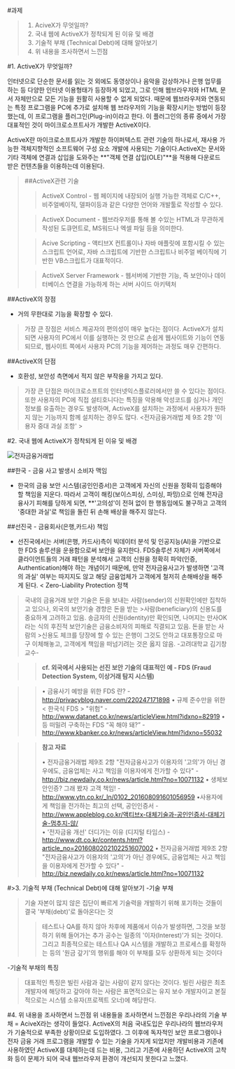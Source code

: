 ﻿#과제
>1. AciveX가 무엇일까?
>2. 국내 웹에 ActiveX가 정착되게 된 이유 및 배경
>3. 기술적 부채 (Technical Debt)에 대해 알아보기
>4. 위 내용을 조사하면서 느낀점


#1. ActiveX가 무엇일까?


인터넷으로 단순한 문서를 읽는 것 외에도 동영상이나 음악을 감상하거나 은행 업무를 하는 등 다양한 인터넷 이용형태가 등장하게 되었고, 그로 인해 웹브라우저와 HTML 문서 자체만으로 모든 기능을 원활히 사용할 수 없게 되었다. 때문에 웹브라우저와 연동되는 특정 프로그램을 PC에 추가로 설치해 웹 브라우저의 기능을 확장시키는 방법이 등장했는데, 이 프로그램을 플러그인(Plug-in)이라고 한다. 이 플러그인의 종류 중에서 가장 대표적인 것이 마이크로소프트사가 개발한 ActiveX이다.

ActiveX란 마이크로소프트사가 개발한 하이퍼텍스트 관련 기술의 하나로서, 재사용 가능한 객체지향적인 소프트웨어 구성 요소 개발에 사용되는 기술이다.ActiveX는 문서와 기타 객체에 연결과 삽입을 도와주는 **"객체 연결 삽입(OLE)"**을 적용해 다운로드 받은 컨텐츠들을 이용하는데 이용된다.

>##ActiveX관련 기술
>>ActiveX Control -  웹 페이지에 내장되어 실행 가능한 객체로 C/C++, 비주얼베이직, 델파이등과 같은 다양한 언어와 개발툴로 작성할 수 있다.
>
>>ActiveX Document - 웹브라우저를 통해 볼 수있는 HTML과 무관하게 작성된 도큐먼트로, MS워드나 엑셀 파일 등을 의미한다.
>
>>Acive Scripting - 액티브X 컨트롤이나 자바 애플릿에 포함시킬 수 있는 스크립트 언어로, 자바 스크립트에 기반한 스크립트나 비주얼 베이직에 기반한 VB스크립트가 대표적이다.
>
>>ActiveX Server Framework - 웹서버에 기반한 기능, 즉 보안이나 데이터베이스 연결을 가능하게 하는 서버 사이드 아키텍처

##ActiveX의 장점
- 거의 무한대로 기능을 확장할 수 있다.
>가장 큰 장점은 서비스 제공자의 편의성이 매우 높다는 점이다.
>ActiveX가 설치되면 사용자의 PC에서 이를 실행하는 것 만으로 손쉽게 웹사이트와 기능이 연동되므로, 웹사이트 쪽에서 사용자 PC의 기능을 제어하는 과정도 매우 간편하다.

##ActiveX의 단점
- 호환성, 보안성 측면에서 적지 않은 부작용을 가지고 있다.
>가장 큰 단점은 마이크로소프트의 인터넷익스플로러에서만 쓸 수 있다는 점이다.
>또한 사용자의 PC에 직접 설티호니다는 특징을 악용해 악성코드를 심거나 개인정보를 유출하는 경우도 발생하며, ActiveX를 설치하는 과정에서 사용자가 원하지 않는 기능까지 함께 설치하는 경우도 많다. <전자금융거래법 제 9조 2항 '이용자 중대 과실 조항' >


#2. 국내 웹에 ActiveX가 정착되게 된 이유 및 배경

![전자금융거래법](https://github.com/fastcampus-school/computer_basic_assignment_171q/blob/master/170111/a.yuseok.park/image/%EC%A0%84%EC%9E%90%EA%B8%88%EC%9C%B5%EA%B1%B0%EB%9E%98%EB%B2%95.png?raw=true)

##한국 - 금융 사고 발생시 소비자 맥임
 - 한국의 금융 보안 시스템(공인인증서)은 고객에게 자신의 신원을 정확히 입증해야 할 책임을 지운다. 따라서 고객이 해킹(보이스피싱, 스미싱, 파밍)으로 인해 전자금융사기 피해를 당하게 되면, **'고의성'이 전혀 없이 한 행동임에도 불구하고 고객의 '중대한 과실'로 책임을 돌린 뒤 손해 배상을 해주지 않는다.


##선진국 - 금융회사(은행,카드사) 책임
 - 선진국에서는 서버(은행, 카드사)측이 빅데이터 분석 및 인공지능(AI)을 기반으로 한 FDS 솔루션을 운용함으로써 보안을 유지한다. FDS솔루션 자체가 서버쪽에서 클라이언트들의 거래 패턴을 분석해서 고객의 신원을 정확히 파악(인증, Authentication)해야 하는 개념이기 때문에, 만약 전자금융사고가 발생하면 '고객의 과실' 여부는 따지지도 않고 해당 금융업체가 고객에게 철저히 손해배상을 해주게 된다. < Zero-Liability Protection 정책 
 
>국내의 금융거래 보안 기술은 돈을 보내는 사람(sender)의 신원확인에만 집착하고 있으나, 외국의 보안기술 경향은 돈을 받는 >사람(beneficiary)의 신용도를 중요하게 고려하고 있음.
송금자의 신원(identity)만 확인되면, 나머지는 만사OK라는 식의 후진적 보안기술은 금융소비자의 피해로 직결되고 있음. 돈을 받는 사람의 >신용도 체크를 당장에 할 수 있는 은행이 그것도 안하고 대포통장으로 마구 이체해놓고, 고객에게 책임을 떠넘기려는 것은 옳지 않음. 
-고려대학교 김기창 교수-


>>**cf. 외국에서 사용되는 선진 보안 기술의 대표적인 예 - FDS (Fraud Detection System, 이상거래 탐지 시스템)**

>>• 금융사기 예방을 위한 FDS 란? -  http://privacyblog.naver.com/220247171898
>>• 규제 준수만을 위한 < 한국식 FDS > "위험" - http://www.datanet.co.kr/news/articleView.html?idxno=82919
>>• 등 떠밀려 구축하는 FDS “꼭 해야 돼?” -  http://www.kbanker.co.kr/news/articleView.html?idxno=55032


>>**참고 자료**
>>
>>• 전자금융거래법 제9조 2항 "전자금융사고가 이용자의 '고의'가 아닌 경우에도, 금융업체는 사고 책임을 이용자에게 전가할 수 있다" - http://biz.newdaily.co.kr/news/article.html?no=10071132
>>• 생체보안인증? 그래 봤자 고객 책임! - http://www.ytn.co.kr/_ln/0102_201608091601056959 
>>•사용자에게 책임을 전가하는 최고의 선택, 공인인증서 -  http://www.appleblog.co.kr/액티브x-대체기술과-공인인증서-대체기술-멈추지-않/  
>>• '전자금융 개선' 더디가는 이유 (디지털 타임스) - http://www.dt.co.kr/contents.html?article_no=2016080202102251607002
>>• 전자금융거래법 제9조 2항 "전자금융사고가 이용자의 '고의'가 아닌 경우에도, 금융업체는 사고 책임을 이용자에게 전가할 수 있다" - http://biz.newdaily.co.kr/news/article.html?no=10071132


#>3. 기술적 부채 (Technical Debt)에 대해 알아보기
-기술 부채
>기술 자본이 많지 않은 집단이 빠르게 기술력을 개발하기 위해 포기하는 것들이 결국 '부채(debt)'로 돌아온다는 것
>>테스트나 QA를 하지 않아 차후에 제품에서 이슈가 발생하면, 그것을 보정하기 위해 들어가는 추가 공수는 일종의 '이자(Interest)'가 되는 것이다. 그리고 최종적으로는 테스트나 QA 시스템을 개발하고 프로세스를 확정하는 등의 '원금 갚기'의 행위를 해야 이 부채를 모두 상환하게 되는 것이다

-기술적 부채의 특징
>대표적인 특징은 빌린 사람과 갚는 사람이 같지 않다는 것이다.
>빌린 사람은 최초 개발자에 해당하고 갚아야 하는 사람은 표면적으로는 유지 보수 개발자이고 본질적으로는 시스템 소유자(프로젝트 오너)에 해당한다.



#4. 위 내용을 조사하면서 느낀점
위 내용들을 조사하면서 느낀점은 우리나라의 기술 부채 = AciveX라는 생각이 들었다.
ActiveX의 처음 국내도입은 우리나라의 웹브라우저가 기술적으로 부족한 상황이므로 도입하였다. 그 이후에 독자적인 보안 프로그램이나 전자 금융 거래 프로그램을 개발할 수 있는 기술을 가지게 되었지만 개발비용과 기존에 사용하였던 ActiveX를 대체하는데 드는 비용, 그리고 기존에 사용하던 ActiveX의 고착화 등이 문제가 되어 국내 웹브라우저 환경이 개선되지 못한다고 느꼈다.
